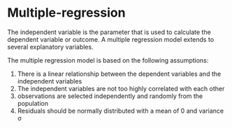 # Multiple-regression
The independent variable is the parameter that is used to calculate the dependent variable or outcome. A multiple regression model extends to several explanatory variables.

The multiple regression model is based on the following assumptions:
1.   There is a linear relationship between the dependent variables and the independent variables
2.   The independent variables are not too highly correlated with each other
3.   observations are selected independently and randomly from the population
4.   Residuals should be normally distributed with a mean of 0 and variance σ

